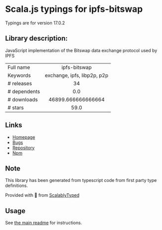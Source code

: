 
# Scala.js typings for ipfs-bitswap

Typings are for version 17.0.2

## Library description:
JavaScript implementation of the Bitswap data exchange protocol used by IPFS

|                    |                 |
| ------------------ | :-------------: |
| Full name          | ipfs-bitswap |
| Keywords           | exchange, ipfs, libp2p, p2p |
| # releases         | 34 |
| # dependents       | 0.0 |
| # downloads        | 46899.666666666664 |
| # stars            | 59.0 |

## Links
- [Homepage](https://github.com/ipfs/js-ipfs-bitswap#readme)
- [Bugs](https://github.com/ipfs/js-ipfs-bitswap/issues)
- [Repository](https://github.com/ipfs/js-ipfs-bitswap)
- [Npm](https://www.npmjs.com/package/ipfs-bitswap)
    


## Note
This library has been generated from typescript code from first party type definitions.

Provided with :purple_heart: from [ScalablyTyped](https://github.com/oyvindberg/ScalablyTyped)

## Usage
See [the main readme](../../readme.md) for instructions.


